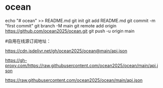# ocean
echo "# ocean" >> README.md
git init
git add README.md
git commit -m "first commit"
git branch -M main
git remote add origin https://github.com/ocean2025/ocean.git
git push -u origin main

#自用在线源订阅地址：

https://cdn.jsdelivr.net/gh/ocean2025/ocean@main/api.json

https://gh-proxy.com/https://raw.githubusercontent.com/ocean2025/ocean/main/api.json

https://raw.githubusercontent.com/ocean2025/ocean/main/api.json
